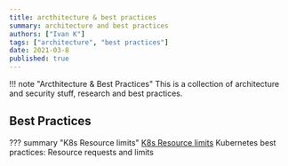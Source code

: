 ```yaml
---
title: arcthitecture & best practices
summary: architecture and best practices
authors: ["Ivan K"]
tags: ["architecture", "best practices"]
date: 2021-03-8
published: true
---
```


!!! note "Arcthitecture & Best Practices"
    This is a collection of architecture and security stuff, research and best practices.


## Best Practices

??? summary "K8s Resource limits"
    [K8s Resource limits][1]
    Kubernetes best practices: Resource requests and limits


[1]: https://cloud.google.com/blog/products/gcp/kubernetes-best-practices-resource-requests-and-limits

